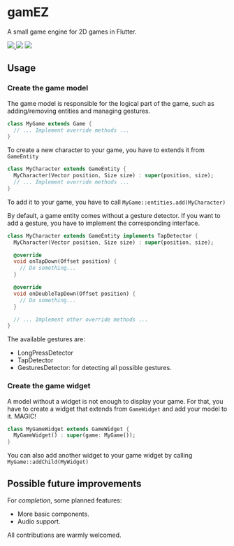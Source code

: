 # gamEZ

<p align="left">
A small game engine for 2D games in Flutter.
</p>

<p align="left">
  <a title="pub" href="https://pub.dev/packages/gamez" ><img src="https://img.shields.io/badge/pub.dev-0.0.3-blue?style=plastic" />
  <a title="license" href="https://github.com/adilayman/gamez/blob/main/LICENSE" ><img src="https://img.shields.io/github/license/adilayman/gamez?style=plastic" /></a>
  </a>
  <a title="pawns game" href="https://github.com/adilayman/pawns_game" ><img src="https://img.shields.io/badge/example-pawns%20game-purple?style=plastic" /></a>
  </a>
</p>

## Usage

### Create the game model

The game model is responsible for the logical part of the game, such as adding/removing entities and managing gestures.

```dart
class MyGame extends Game {
  // ... Implement override methods ...
}
```

To create a new character to your game, you have to extends it from `GameEntity`

```dart
class MyCharacter extends GameEntity {
  MyCharacter(Vector position, Size size) : super(position, size);
  // ... Implement override methods ...
}
```

To add it to your game, you have to call `MyGame::entities.add(MyCharacter)`

By default, a game entity comes without a gesture detector. If you want to add a gesture, you have to implement the corresponding interface.

```dart
class MyCharacter extends GameEntity implements TapDetector {
  MyCharacter(Vector position, Size size) : super(position, size);

  @override
  void onTapDown(Offset position) {
    // Do something...
  }

  @override
  void onDoubleTapDown(Offset position) {
    // Do something...
  }

  // ... Implement other override methods ...
}
```

The available gestures are:

* LongPressDetector
* TapDetector
* GesturesDetector: for detecting all possible gestures.

### Create the game widget

A model without a widget is not enough to display your game. For that, you have to create a widget that extends from `GameWidget` and add your model to it. MAGIC!

```dart
class MyGameWidget extends GameWidget {
  MyGameWidget() : super(game: MyGame());
}
```

You can also add another widget to your game widget by calling `MyGame::addChild(MyWidget)`

## Possible future improvements

For *completion*, some planned features:

* More basic components.
* Audio support.

All contributions are warmly welcomed.
